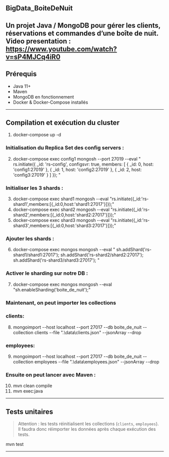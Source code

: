 ## BigData_BoiteDeNuit

Un projet Java / MongoDB pour gérer les clients, réservations et commandes d’une boîte de nuit.
Video presentation : https://www.youtube.com/watch?v=sP4MJCq4iR0
---

## Prérequis

- Java 11+  
- Maven  
- MongoDB en fonctionnement
- Docker & Docker-Compose installés


---


## Compilation et exécution du cluster 

1. docker-compose up -d

### Initialisation du Replica Set des config servers :
2. docker-compose exec config1 mongosh --port 27019 --eval " rs.initiate({ _id: 'rs-config', configsvr: true, members: [ { _id: 0, host: 'config1:27019' }, { _id: 1, host: 'config2:27019' }, { _id: 2, host: 'config3:27019' } ] }); "

### Initialiser les 3 shards : 
3. docker-compose exec shard1 mongosh --eval "rs.initiate({_id:'rs-shard1',members:[{_id:0,host:'shard1:27017'}]});"
4. docker-compose exec shard2 mongosh --eval "rs.initiate({_id:'rs-shard2',members:[{_id:0,host:'shard2:27017'}]});"
5. docker-compose exec shard3 mongosh --eval "rs.initiate({_id:'rs-shard3',members:[{_id:0,host:'shard3:27017'}]});"

### Ajouter les shards : 
6. docker-compose exec mongos mongosh --eval " sh.addShard('rs-shard1/shard1:27017'); sh.addShard('rs-shard2/shard2:27017'); sh.addShard('rs-shard3/shard3:27017'); "

### Activer le sharding sur notre DB :
7. docker-compose exec mongos mongosh --eval "sh.enableSharding('boite_de_nuit');"



### Maintenant, on peut importer les collections

### clients:
8. mongoimport --host localhost --port 27017 --db boite_de_nuit --collection clients --file ".\data\clients.json" --jsonArray --drop

### employees:
9. mongoimport --host localhost --port 27017 --db boite_de_nuit --collection employees --file ".\data\employees.json" --jsonArray --drop

### Ensuite on peut lancer avec Maven : 

10. mvn clean compile
11. mvn exec:java



---

## Tests unitaires

> Attention : les tests réinitialisent les collections (`clients`, `employees`).  
> Il faudra donc réimporter les données après chaque exécution des tests.

mvn test

---


